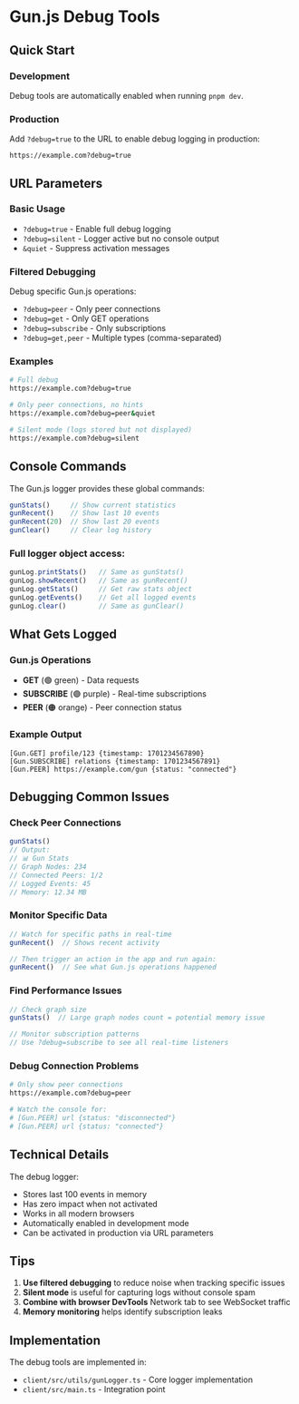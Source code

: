 # Gun.js Debug Tools

## Quick Start

### Development
Debug tools are automatically enabled when running `pnpm dev`.

### Production
Add `?debug=true` to the URL to enable debug logging in production:
```
https://example.com?debug=true
```

## URL Parameters

### Basic Usage
- `?debug=true` - Enable full debug logging
- `?debug=silent` - Logger active but no console output
- `&quiet` - Suppress activation messages

### Filtered Debugging
Debug specific Gun.js operations:
- `?debug=peer` - Only peer connections
- `?debug=get` - Only GET operations
- `?debug=subscribe` - Only subscriptions
- `?debug=get,peer` - Multiple types (comma-separated)

### Examples
```bash
# Full debug
https://example.com?debug=true

# Only peer connections, no hints
https://example.com?debug=peer&quiet

# Silent mode (logs stored but not displayed)
https://example.com?debug=silent
```

## Console Commands

The Gun.js logger provides these global commands:

```javascript
gunStats()     // Show current statistics
gunRecent()    // Show last 10 events
gunRecent(20)  // Show last 20 events
gunClear()     // Clear log history
```

### Full logger object access:
```javascript
gunLog.printStats()   // Same as gunStats()
gunLog.showRecent()   // Same as gunRecent()
gunLog.getStats()     // Get raw stats object
gunLog.getEvents()    // Get all logged events
gunLog.clear()        // Same as gunClear()
```

## What Gets Logged

### Gun.js Operations
- **GET** (🟢 green) - Data requests
- **SUBSCRIBE** (🟣 purple) - Real-time subscriptions
- **PEER** (🟠 orange) - Peer connection status

### Example Output
```
[Gun.GET] profile/123 {timestamp: 1701234567890}
[Gun.SUBSCRIBE] relations {timestamp: 1701234567891}
[Gun.PEER] https://example.com/gun {status: "connected"}
```

## Debugging Common Issues

### Check Peer Connections
```javascript
gunStats()
// Output:
// 📊 Gun Stats
// Graph Nodes: 234
// Connected Peers: 1/2
// Logged Events: 45
// Memory: 12.34 MB
```

### Monitor Specific Data
```javascript
// Watch for specific paths in real-time
gunRecent()  // Shows recent activity

// Then trigger an action in the app and run again:
gunRecent()  // See what Gun.js operations happened
```

### Find Performance Issues
```javascript
// Check graph size
gunStats()  // Large graph nodes count = potential memory issue

// Monitor subscription patterns
// Use ?debug=subscribe to see all real-time listeners
```

### Debug Connection Problems
```bash
# Only show peer connections
https://example.com?debug=peer

# Watch the console for:
# [Gun.PEER] url {status: "disconnected"}
# [Gun.PEER] url {status: "connected"}
```

## Technical Details

The debug logger:
- Stores last 100 events in memory
- Has zero impact when not activated
- Works in all modern browsers
- Automatically enabled in development mode
- Can be activated in production via URL parameters

## Tips

1. **Use filtered debugging** to reduce noise when tracking specific issues
2. **Silent mode** is useful for capturing logs without console spam
3. **Combine with browser DevTools** Network tab to see WebSocket traffic
4. **Memory monitoring** helps identify subscription leaks

## Implementation

The debug tools are implemented in:
- `client/src/utils/gunLogger.ts` - Core logger implementation
- `client/src/main.ts` - Integration point